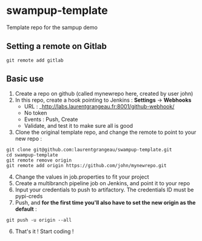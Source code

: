 # swampup-template
Template repo for the sampup demo


## Setting a remote on Gitlab

```git remote add gitlab```

## Basic use

1. Create a repo on github (called mynewrepo here, created by user john)
2. In this repo, create a hook pointing to Jenkins : **Settings** -> **Webhooks**
    + URL : _http://labs.laurentgrangeau.fr:8001/github-webhook/
    + No token
    + Events : Push, Create
    + Validate, and test it to make sure all is good
2. Clone the original template repo, and change the remote to point to your new repo :
```
git clone git@github.com:laurentgrangeau/swampup-template.git
cd swampup-template
git remote remove origin
git remote add origin https://github.com/john/mynewrepo.git
```
4. Change the values in job.properties to fit your project
5. Create a multibranch pipeline job on Jenkins, and point it to your repo
6. Input your credentials to push to artifactory. The credentials ID must be pypi-creds
4. Push, and **for the first time you'll also have to set the new origin as the default** :
```
git push -u origin --all
```
6. That's it ! Start coding !